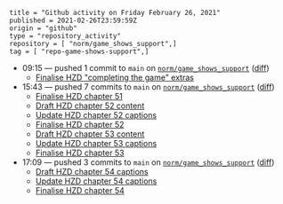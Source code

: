 ```
title = "Github activity on Friday February 26, 2021"
published = 2021-02-26T23:59:59Z
origin = "github"
type = "repository_activity"
repository = [ "norm/game_shows_support",]
tag = [ "repo-game-shows-support",]
```

* 09:15 — pushed 1 commit to `main` on [`norm/game_shows_support`](https://github.com/norm/game_shows_support) ([diff](https://github.com/norm/game_shows_support/compare/b5efada4757fb54af88c4091a7a7b9baf4ed09e9..918dff9c14d50d6ffcce7f07f17052ccf0f5d799))
  * [Finalise HZD "completing the game" extras](https://github.com/norm/game_shows_support/commit/918dff9c14d50d6ffcce7f07f17052ccf0f5d799)
* 15:43 — pushed 7 commits to `main` on [`norm/game_shows_support`](https://github.com/norm/game_shows_support) ([diff](https://github.com/norm/game_shows_support/compare/918dff9c14d50d6ffcce7f07f17052ccf0f5d799..80db96d4fda9ea4c916ac907e127ac45a68da6b7))
  * [Finalise HZD chapter 51](https://github.com/norm/game_shows_support/commit/f057f143e9571f6c1bb297b38fbc107f3f1170a7)
  * [Draft HZD chapter 52 content](https://github.com/norm/game_shows_support/commit/6694cd0e21b8dcfcc044f4afc78a96e19e4d5e73)
  * [Update HZD chapter 52 captions](https://github.com/norm/game_shows_support/commit/ca7cd52c0d768bda097a4a92f0304b3ee241d3b2)
  * [Finalise HZD chapter 52](https://github.com/norm/game_shows_support/commit/af74c62b90a0e11b3cb62fc111b6ed26d2bddbec)
  * [Draft HZD chapter 53 content](https://github.com/norm/game_shows_support/commit/ebb49e65ff7a5ab33c38129f179701323b158a7b)
  * [Update HZD chapter 53 captions](https://github.com/norm/game_shows_support/commit/5fc1e6131a244ac30b8e06dad0ee8349a4cd6c8c)
  * [Finalise HZD chapter 53](https://github.com/norm/game_shows_support/commit/80db96d4fda9ea4c916ac907e127ac45a68da6b7)
* 17:09 — pushed 3 commits to `main` on [`norm/game_shows_support`](https://github.com/norm/game_shows_support) ([diff](https://github.com/norm/game_shows_support/compare/80db96d4fda9ea4c916ac907e127ac45a68da6b7..6c4b69cf8706bcadaca322cf779e75a8eca1b00d))
  * [Draft HZD chapter 54 captions](https://github.com/norm/game_shows_support/commit/db4c22401468311070517611adf74c5428bec2b4)
  * [Update HZD chapter 54 captions](https://github.com/norm/game_shows_support/commit/f921524999f486380e74abb2e2bba9413fc3d488)
  * [Finalise HZD chapter 54](https://github.com/norm/game_shows_support/commit/6c4b69cf8706bcadaca322cf779e75a8eca1b00d)
